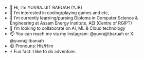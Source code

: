 - 👋 Hi, I’m YUVRAJJIT BARUAH (YJB)
- 👀 I’m interested in coding/playing games and etc,
- 🌱 I’m currently learning/pursing Diploma in Computer Science & Engineering at Assam Energy Institute, AEI (Centre of RGIPT)
- 💞️ I’m looking to collaborate on AI, ML & Cloud technology
- 📫 You can reach me via my Instagram: @yuvrajjitbaruah or X: @yuvrajjitbaruah
- 😄 Pronouns: His/Him
- ⚡ Fun fact: I like to do adventure.

<!---
yuvrajjitbaruah/yuvrajjitbaruah is a ✨ special ✨ repository because its `README.md` (this file) appears on your GitHub profile.
You can click the Preview link to take a look at your changes.
--->

